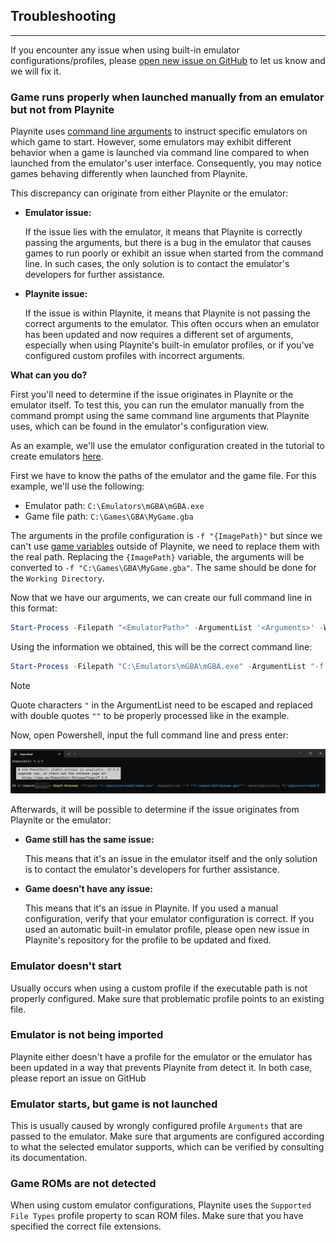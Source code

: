 ## Troubleshooting

---------------------

If you encounter any issue when using built-in emulator configurations/profiles, please [open new issue on GitHub](https://github.com/JosefNemec/Playnite/issues/) to let us know and we will fix it.

### Game runs properly when launched manually from an emulator but not from Playnite

Playnite uses [command line arguments](https://www.bleepingcomputer.com/tutorials/understanding-command-line-arguments-and-how-to-use-them/) to instruct specific emulators on which game to start. However, some emulators may exhibit different behavior when a game is launched via command line compared to when launched from the emulator's user interface. Consequently, you may notice games behaving differently when launched from Playnite.

This discrepancy can originate from either Playnite or the emulator:

- **Emulator issue:**
 
  If the issue lies with the emulator, it means that Playnite is correctly passing the arguments, but there is a bug in the emulator that causes games to run poorly or exhibit an issue when started from the command line. In such cases, the only solution is to contact the emulator's developers for further assistance.

- **Playnite issue:**
 
  If the issue is within Playnite, it means that Playnite is not passing the correct arguments to the emulator. This often occurs when an emulator has been updated and now requires a different set of arguments, especially when using Playnite's built-in emulator profiles, or if you've configured custom profiles with incorrect arguments.

**What can you do?**

First you'll need to determine if the issue originates in Playnite or the emulator itself. To test this, you can run the emulator manually from the command prompt using the same command line arguments that Playnite uses, which can be found in the emulator's configuration view.

As an example, we'll use the emulator configuration created in the tutorial to create emulators [here](addingNewEmulators.md#manual-emulator-configuration).

First we have to know the paths of the emulator and the game file. For this example, we'll use the following:

- Emulator path: `C:\Emulators\mGBA\mGBA.exe`
- Game file path: `C:\Games\GBA\MyGame.gba`

The arguments in the profile configuration is `-f "{ImagePath}"` but since we can't use [game variables](../../advanced/gameVariables.md) outside of Playnite, we need to replace them with the real path. Replacing the `{ImagePath}` variable, the arguments will be converted to `-f "C:\Games\GBA\MyGame.gba"`. The same should be done for the `Working Directory`.

Now that we have our arguments, we can create our full command line in this format:

```powershell
Start-Process -Filepath "<EmulatorPath>" -ArgumentList '<Arguments>' -WorkingDirectory "<EmulatorDirectory>" 
```

Using the information we obtained, this will be the correct command line:
```powershell
Start-Process -Filepath "C:\Emulators\mGBA\mGBA.exe" -ArgumentList "-f ""C:\Games\GBA\MyGame.gba""" -WorkingDirectory "C:\Emulators\mGBA"
```

> [!NOTE]
> Quote characters `"` in the ArgumentList need to be escaped and replaced with double quotes `""` to be properly processed like in the example.

Now, open Powershell, input the full command line and press enter:

![Emulation_EmuStartCmdLineExample](images/Emulation_EmuStartCmdLineExample.png)

Afterwards, it will be possible to determine if the issue originates from Playnite or the emulator:

- **Game still has the same issue:**
  
  This means that it's an issue in the emulator itself and the only solution is to contact the emulator's developers for further assistance.
- **Game doesn't have any issue:**
  
  This means that it's an issue in Playnite. If you used a manual configuration, verify that your emulator configuration is correct. If you used an automatic built-in emulator profile, please open new issue in Playnite's repository for the profile to be updated and fixed.

### Emulator doesn't start

Usually occurs when using a custom profile if the executable path is not properly configured. Make sure that problematic profile points to an existing file.

### Emulator is not being imported

Playnite either doesn't have a profile for the emulator or the emulator has been updated in a way that prevents Playnite from detect it. In both case, please report an issue on GitHub

### Emulator starts, but game is not launched

This is usually caused by wrongly configured profile `Arguments` that are passed to the emulator. Make sure that arguments are configured according to what the selected emulator supports, which can be verified by consulting its documentation.

### Game ROMs are not detected

When using custom emulator configurations, Playnite uses the `Supported File Types` profile property to scan ROM files. Make sure that you have specified the correct file extensions.